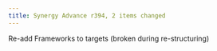 ```yaml
---
title: Synergy Advance r394, 2 items changed
---
```


Re-add Frameworks to targets (broken during re-structuring)

